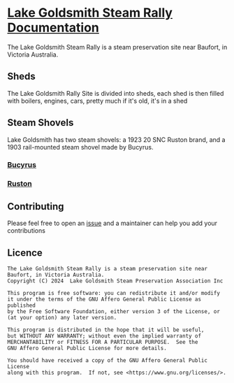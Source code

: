 # [Lake Goldsmith Steam Rally Documentation](https://lake-goldsmith.github.io/)

The Lake Goldsmith Steam Rally is a steam preservation site near Baufort, in Victoria Australia.

## Sheds

The Lake Goldsmith Rally Site is divided into sheds, each shed is then filled with boilers, engines, cars, pretty much if it's old, it's in a shed

## Steam Shovels

Lake Goldsmith has two steam shovels: a 1923 20 SNC Ruston brand, and a 1903 rail-mounted steam shovel made by Bucyrus.

### [Bucyrus](sheds/steamShovels/bucyrus)

### [Ruston](sheds/steamShovels/ruston)

## Contributing

Please feel free to open an [issue](https://github.com/Lake-Goldsmith/Lake-Goldsmith.github.io/issues) and a maintainer can help you add your contributions

## Licence

    The Lake Goldsmith Steam Rally is a steam preservation site near Baufort, in Victoria Australia.
    Copyright (C) 2024  Lake Goldsmith Steam Preservation Association Inc

    This program is free software: you can redistribute it and/or modify
    it under the terms of the GNU Affero General Public License as published
    by the Free Software Foundation, either version 3 of the License, or
    (at your option) any later version.

    This program is distributed in the hope that it will be useful,
    but WITHOUT ANY WARRANTY; without even the implied warranty of
    MERCHANTABILITY or FITNESS FOR A PARTICULAR PURPOSE.  See the
    GNU Affero General Public License for more details.

    You should have received a copy of the GNU Affero General Public License
    along with this program.  If not, see <https://www.gnu.org/licenses/>.
